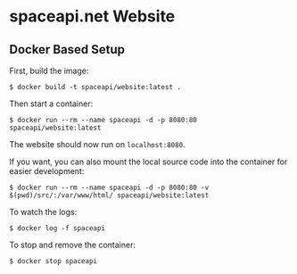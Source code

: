 spaceapi.net Website
====================

Docker Based Setup
------------------

First, build the image:

    $ docker build -t spaceapi/website:latest .

Then start a container:

    $ docker run --rm --name spaceapi -d -p 8080:80 spaceapi/website:latest

The website should now run on `localhost:8080`.

If you want, you can also mount the local source code into the container for easier development:

    $ docker run --rm --name spaceapi -d -p 8080:80 -v $(pwd)/src/:/var/www/html/ spaceapi/website:latest

To watch the logs:

    $ docker log -f spaceapi

To stop and remove the container:

    $ docker stop spaceapi
